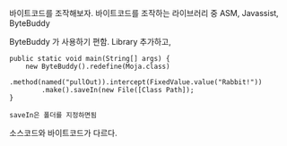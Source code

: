 바이트코드를 조작해보자.
바이트코드를 조작하는 라이브러리 중 ASM, Javassist, ByteBuddy

ByteBuddy 가 사용하기 편함.
Library 추가하고,

```
public static void main(String[] args) {
    new ByteBuddy().redefine(Moja.class)
        .method(named("pullOut)).intercept(FixedValue.value("Rabbit!"))
        .make().saveIn(new File([Class Path]);
}

saveIn은 폴더를 지정하면됨
```

소스코드와 바이트코드가 다르다.

